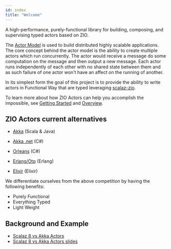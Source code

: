 ```yaml
---
id: index
title: "Welcome"
---
```


A high-performance, purely-functional library for building, composing, and supervising typed actors based on ZIO.

The [Actor Model](https://en.wikipedia.org/wiki/Actor_model) is used to build distributed highly scalable applications. The core concept behind the actor model is the ability to create multiple actors which run concurrently. The actor would receive a message do some computation on the message and then output a new message. Each actor runs independently of each other with no shared state between them and as such failure of one actor won't have an affect on the running of another.

In its simplest form the goal of this project is to provide the ability to write actors in Functional Way that are typed leveraging [scalaz-zio](https://github.com/scalaz/scalaz-zio).

To learn more about how ZIO Actors can help you accomplish the impossible, see [Getting Started](getting_started.md) and [Overview](overview.md).

## ZIO Actors current alternatives

- [Akka](https://akka.io) (Scala & Java)

- [Akka .net](https://getakka.net) (C#)

- [Orleans](https://dotnet.github.io/orleans/) (C#)

- [Erlang/Otp](http://www.erlang.org) (Erlang)

- [Elixir](https://elixir-lang.org) (Elixir)

We differentiate ourselves from the above competition by having the following benefits: 
- Purely Functional
- Everything Typed
- Light Weight

## Background and Example

- [Scalaz 8 vs Akka Actors](https://www.youtube.com/watch?v=Eihz7kqn6mU)
- [Scalaz 8 vs Akka Actors slides](https://www.slideshare.net/jdegoes/scalaz-8-vs-akka-actors)


